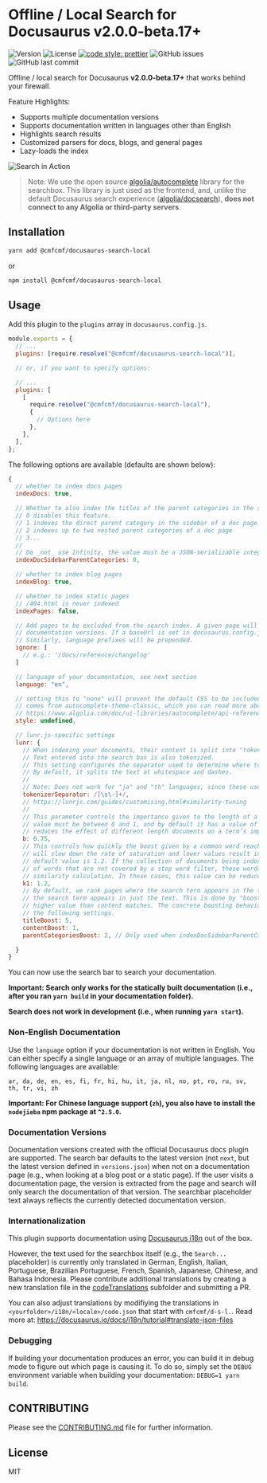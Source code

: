 # Offline / Local Search for Docusaurus v2.0.0-beta.17+

![Version](https://img.shields.io/npm/v/@cmfcmf/docusaurus-search-local?style=flat-square)
![License](https://img.shields.io/npm/l/@cmfcmf/docusaurus-search-local?style=flat-square)
[![code style: prettier](https://img.shields.io/badge/code_style-prettier-ff69b4.svg?style=flat-square)](https://github.com/prettier/prettier)
![GitHub issues](https://img.shields.io/github/issues/cmfcmf/docusaurus-search-local?style=flat-square)
![GitHub last commit](https://img.shields.io/github/last-commit/cmfcmf/docusaurus-search-local?style=flat-square)

Offline / local search for Docusaurus **v2.0.0-beta.17+** that works behind your firewall.

Feature Highlights:

- Supports multiple documentation versions
- Supports documentation written in languages other than English
- Highlights search results
- Customized parsers for docs, blogs, and general pages
- Lazy-loads the index

![Search in Action](docs/preview.gif)

> Note: We use the open source [algolia/autocomplete](https://github.com/algolia/autocomplete) library for the searchbox.
> This library is just used as the frontend, and,
> unlike the default Docusaurus search experience ([algolia/docsearch](https://docsearch.algolia.com/)),
> **does not connect to any Algolia or third-party servers**.

## Installation

```bash
yarn add @cmfcmf/docusaurus-search-local
```

or

```bash
npm install @cmfcmf/docusaurus-search-local
```

## Usage

Add this plugin to the `plugins` array in `docusaurus.config.js`.

```js
module.exports = {
  // ...
  plugins: [require.resolve("@cmfcmf/docusaurus-search-local")],

  // or, if you want to specify options:

  // ...
  plugins: [
    [
      require.resolve("@cmfcmf/docusaurus-search-local"),
      {
        // Options here
      },
    ],
  ],
};
```

The following options are available (defaults are shown below):

```js
{
  // whether to index docs pages
  indexDocs: true,

  // Whether to also index the titles of the parent categories in the sidebar of a doc page.
  // 0 disables this feature.
  // 1 indexes the direct parent category in the sidebar of a doc page
  // 2 indexes up to two nested parent categories of a doc page
  // 3...
  //
  // Do _not_ use Infinity, the value must be a JSON-serializable integer.
  indexDocSidebarParentCategories: 0,

  // whether to index blog pages
  indexBlog: true,

  // whether to index static pages
  // /404.html is never indexed
  indexPages: false,

  // Add pages to be excluded from the search index. A given page will be ignored for all
  // documentation versions. If a baseUrl is set in docusaurus.config.js, it will be prepended.
  // Similarly, language prefixes will be prepended.
  ignore: [
    // e.g.: '/docs/reference/changelog'
  ]

  // language of your documentation, see next section
  language: "en",

  // setting this to "none" will prevent the default CSS to be included. The default CSS
  // comes from autocomplete-theme-classic, which you can read more about here:
  // https://www.algolia.com/doc/ui-libraries/autocomplete/api-reference/autocomplete-theme-classic/
  style: undefined,

  // lunr.js-specific settings
  lunr: {
    // When indexing your documents, their content is split into "tokens".
    // Text entered into the search box is also tokenized.
    // This setting configures the separator used to determine where to split the text into tokens.
    // By default, it splits the text at whitespace and dashes.
    //
    // Note: Does not work for "ja" and "th" languages, since these use a different tokenizer.
    tokenizerSeparator: /[\s\-]+/,
    // https://lunrjs.com/guides/customising.html#similarity-tuning
    //
    // This parameter controls the importance given to the length of a document and its fields. This
    // value must be between 0 and 1, and by default it has a value of 0.75. Reducing this value
    // reduces the effect of different length documents on a term’s importance to that document.
    b: 0.75,
    // This controls how quickly the boost given by a common word reaches saturation. Increasing it
    // will slow down the rate of saturation and lower values result in quicker saturation. The
    // default value is 1.2. If the collection of documents being indexed have high occurrences
    // of words that are not covered by a stop word filter, these words can quickly dominate any
    // similarity calculation. In these cases, this value can be reduced to get more balanced results.
    k1: 1.2,
    // By default, we rank pages where the search term appears in the title higher than pages where
    // the search term appears in just the text. This is done by "boosting" title matches with a
    // higher value than content matches. The concrete boosting behavior can be controlled by changing
    // the following settings.
    titleBoost: 5,
    contentBoost: 1,
    parentCategoriesBoost: 2, // Only used when indexDocSidebarParentCategories > 0

  }
}
```

You can now use the search bar to search your documentation.

**Important: Search only works for the statically built documentation (i.e., after you ran `yarn build` in your documentation folder).**

**Search does **not** work in development (i.e., when running `yarn start`).**

### Non-English Documentation

Use the `language` option if your documentation is not written in English. You can either specify a single language or an array of multiple languages.
The following languages are available:

    ar, da, de, en, es, fi, fr, hi, hu, it, ja, nl, no, pt, ro, ru, sv, th, tr, vi, zh

**Important: For Chinese language support (`zh`), you also have to install the `nodejieba` npm package at `^2.5.0`.**

### Documentation Versions

Documentation versions created with the official Docusaurus docs plugin are supported.
The search bar defaults to the latest version (not `next`, but the latest version defined in `versions.json`) when not on a documentation page (e.g., when looking at a blog post or a static page).
If the user visits a documentation page, the version is extracted from the page and search will only search the documentation of that version.
The searchbar placeholder text always reflects the currently detected documentation version.

### Internationalization

This plugin supports documentation using [Docusaurus i18n](https://docusaurus.io/docs/i18n/introduction) out of the box.

However, the text used for the searchbox itself (e.g., the `Search...` placeholder) is currently only translated in German, English, Italian, Portuguese, Brazilian Portuguese, French, Spanish, Japanese, Chinese, and Bahasa Indonesia.
Please contribute additional translations by creating a new translation file in the [codeTranslations](packages/docusaurus-search-local/codeTranslations) subfolder and submitting a PR.

You can also adjust translations by modifiying the translations in `<yourfolder>/i18n/<locale>/code.json` that start with `cmfcmf/d-s-l.`.
Read more at: https://docusaurus.io/docs/i18n/tutorial#translate-json-files

### Debugging

If building your documentation produces an error, you can build it in debug mode to figure out
which page is causing it. To do so, simply set the `DEBUG` environment variable when building
your documentation: `DEBUG=1 yarn build`.

## CONTRIBUTING

Please see the [CONTRIBUTING.md](CONTRIBUTING.md) file for further information.

## License

MIT
